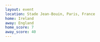 ```yaml
---
layout: event
location: Stade Jean-Bouin, Paris, France
home: Ireland
away: England
home_score: 7
away_score: 40
---
```

